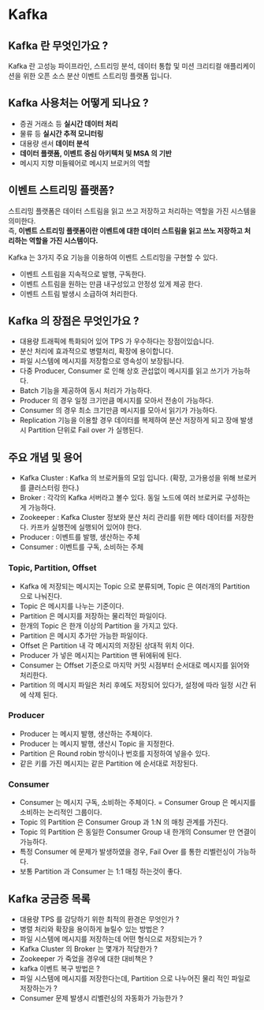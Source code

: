 # Kafka
## Kafka 란 무엇인가요 ?
Kafka 란 고성능 파이프라인, 스트리밍 분석, 데이터 통합 및 미션 크리티컬 애플리케이션을 위한 오픈 소스 분산 이벤트 스트리밍 플랫폼 입니다.

## Kafka 사용처는 어떻게 되나요 ?

- 증권 거래소 등 **실시간 데이터 처리**
- 물류 등 **실시간 추적 모니터링**
- 대용량 센서 **데이터 분석**
- **데이터 플랫폼, 이벤트 중심 아키텍처 및 MSA 의 기반**
- 메시지 지향 미들웨어로 메시지 브로커의 역할

## 이벤트 스트리밍 플랫폼?
스트리밍 플랫폼은 데이터 스트림을 읽고 쓰고 저장하고 처리하는 역할을 가진 시스템을 의미한다. <br>
즉, **이벤트 스트리밍 플랫폼이란 이벤트에 대한 데이터 스트림을 읽고 쓰노 저장하고 처리하는 역할을 가진 시스템이다.**

Kafka 는 3가지 주요 기능을 이용하여 이벤트 스트리밍을 구현할 수 있다.

- 이벤트 스트림을 지속적으로 발행, 구독한다.
- 이벤트 스트림을 원하는 만큼 내구성있고 안정성 있게 제공 한다.
- 이벤트 스트림 발생시 소급하여 처리한다.

## Kafka 의 장점은 무엇인가요 ?

- 대용량 트래픽에 특화되어 있어 TPS 가 우수하다는 장점이있습니다.
- 분산 처리에 효과적으로 병렬처리, 확장에 용이합니다.
- 파일 시스템에 메시지를 저장함으로 영속성이 보장됩니다.
- 다중 Producer, Consumer 로 인해 상호 관섭없이 메시지를 읽고 쓰기가 가능하다.
- Batch 기능을 제공하여 동시 처리가 가능하다.
- Producer 의 경우 일정 크기만큼 메시지를 모아서 전송이 가능하다.
- Consumer 의 경우 최소 크기만큼 메시지를 모아서 읽기가 가능하다.
- Replication 기능을 이용할 경우 데이터를 복제하여 분산 저장하게 되고 장애 발생시 Partition 단위로 Fail over 가 실행된다.

## 주요 개념 및 용어

- Kafka Cluster : Kafka 의 브로커들의 모임 입니다. (확장, 고가용성을 위해 브로커를 클러스터링 한다.)
- Broker : 각각의 Kafka 서버라고 볼수 있다. 동일 노드에 여러 브로커로 구성하는게 가능하다.
- Zookeeper : Kafka Cluster 정보와 분산 처리 관리를 위한 메타 데이터를 저장한다. 카프카 실행전에 실행되어 있어야 한다.
- Producer : 이벤트를 발행, 생산하는 주체
- Consumer : 이벤트를 구독, 소비하는 주체

### Topic, Partition, Offset

- Kafka 에 저장되는 메시지는 Topic 으로 분류되며, Topic 은 여러개의 Partition 으로 나눠진다.
- Topic 은 메시지를 나누는 기준이다.
- Partition 은 메시지를 저장하는 물리적인 파일이다.
- 한개의 Topic 은 한개 이상의 Partition 을 가지고 있다.
- Partition 은 메시지 추가만 가능한 파일이다.
- Offset 은 Partition 내 각 메시지의 저장된 상대적 위치 이다.
- Producer 가 넣은 메시지는 Partition 맨 뒤에뒤에 된다.
- Consumer 는 Offset 기준으로 마지막 커밋 시점부터 순서대로 메시지를 읽어와 처리한다.
- Partition 의 메시지 파일은 처리 후에도 저장되어 있다가, 설정에 따라 일정 시간 뒤에 삭제 된다.

### Producer 

- Producer 는 메시지 발행, 생산하는 주체이다.
- Producer 는 메시지 발행, 생산시 Topic 을 지정한다.
- Partition 은 Round robin 방식이나 번호를 지정하여 넣을수 있다.
- 같은 키를 가진 메시지는 같은 Partition 에 순서대로 저장된다.

### Consumer

- Consumer 는 메시지 구독, 소비하는 주체이다.
= Consumer Group 은 메시지를 소비하는 논리적인 그룹이다.
- Topic 의 Partition 은 Consumer Group 과 1:N 의 매칭 관계를 가진다.
- Topic 의 Partition 은 동일한 Consumer Group 내 한개의 Consumer 만 연결이 가능하다.
- 특정 Consumer 에 문제가 발생하였을 경우, Fail Over 를 통한 리벨런싱이 가능하다.
- 보통 Partition 과 Consumer 는 1:1 매칭 하는것이 좋다.

## Kafka 궁금증 목록

- 대용량 TPS 를 감당하기 위한 최적의 환경은 무엇인가 ?
- 병렬 처리와 확장을 용이하게 늘릴수 있는 방법은 ?
- 파일 시스템에 메시지를 저장하는데 어떤 형식으로 저장되는가 ?
- Kafka Cluster 의 Broker 는 몇개가 적당한가 ? 
- Zookeeper 가 죽었을 경우에 대한 대비책은 ?
- kafka 이벤트 복구 방법은 ?
- 파일 시스템에 메시지를 저장한다는데, Partition 으로 나누어진 물리 적인 파일로 저장하는가 ?
- Consumer 문제 발생시 리벨런싱의 자동화가 가능한가 ?